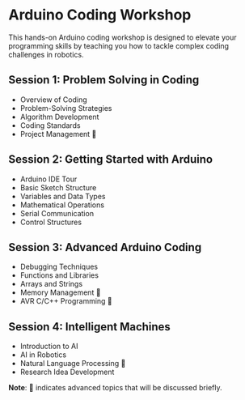 # Arduino Coding Workshop

This hands-on Arduino coding workshop is designed to elevate your programming skills by teaching you how to tackle complex coding challenges in robotics.

## Session 1: Problem Solving in Coding

- Overview of Coding
- Problem-Solving Strategies
- Algorithm Development
- Coding Standards
- Project Management 🤔

## Session 2: Getting Started with Arduino

- Arduino IDE Tour
- Basic Sketch Structure
- Variables and Data Types
- Mathematical Operations
- Serial Communication
- Control Structures

## Session 3: Advanced Arduino Coding

- Debugging Techniques
- Functions and Libraries
- Arrays and Strings
- Memory Management 🤔
- AVR C/C++ Programming 🤔

## Session 4: Intelligent Machines

- Introduction to AI
- AI in Robotics
- Natural Language Processing 🤔
- Research Idea Development

**Note**: 🤔 indicates advanced topics that will be discussed briefly.
